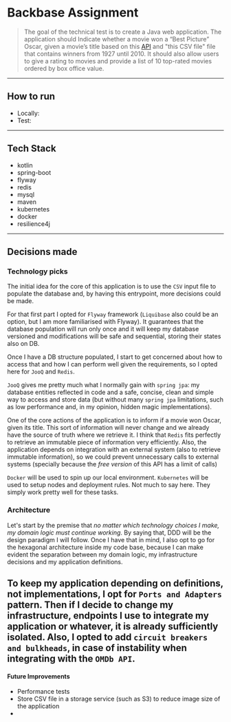 # Backbase Assignment

> The goal of the technical test is to create a Java web application.
The application should Indicate whether a movie won a “Best Picture” Oscar, given a movie’s title based on this [API](http://www.omdbapi.com/) and "this CSV file" file that
contains winners from 1927 until 2010. It should also allow users to give a rating to movies and provide a list of 10 top-rated movies ordered by
box office value.
---
## How to run

- Locally:
- Test:
---
## Tech Stack

- kotlin
- spring-boot
- flyway
- redis
- mysql
- maven
- kubernetes
- docker
- resilience4j
---
## Decisions made

### Technology picks

The initial idea for the core of this application is to use the `CSV` input file to populate the database and, by having this entrypoint, more decisions could be made. 

For that first part I opted for `Flyway` framework (`Liquibase` also could be an option, but I am more familiarised with Flyway). It guarantees that the database population will run only once and it will keep my database versioned and modifications will be safe and sequential, storing their states also on DB.

Once I have a DB structure populated, I start to get concerned about how to access that and how I can perform well given the requirements, so I opted here for `JooQ` and `Redis`.

`JooQ` gives me pretty much what I normally gain with `spring jpa`: my database entities reflected in code and a safe, concise, clean and simple way to access and store data (but without many `spring jpa` limitations, such as low performance and, in my opinion, hidden magic implementations).

One of the core actions of the application is to inform if a movie won Oscar, given its title. This sort of information will never change and we already have the source of truth where we retrieve it. I think that `Redis` fits perfectly to retrieve an immutable piece of information very efficiently. Also, the application depends on integration with an external system (also to retrieve immutable information), so we could prevent unnecessary calls to external systems (specially because the _free version_ of this API has a limit of calls) 

`Docker` will be used to spin up our local environment. `Kubernetes` will be used to setup nodes and deployment rules. Not much to say here. They simply work pretty well for these tasks.

### Architecture 

Let's start by the premise that *_no matter which technology choices I make, my domain logic must continue working_*. By saying that, DDD will be the design paradigm I will follow. Once I have that in mind, I also opt to go for the hexagonal architecture inside my code base, because I can make evident the separation between my domain logic, my infrastructure decisions and my application definitions.

To keep my application depending on definitions, not implementations, I opt for `Ports and Adapters` pattern. Then if I decide to change my infrastructure, endpoints I use to integrate my application or whatever, it is already sufficiently isolated. Also, I opted to add `circuit breakers and bulkheads`, in case of instability when integrating with the `OMDb API`.
---

#### Future Improvements
- Performance tests
- Store CSV file in a storage service (such as S3) to reduce image size of the application
- 